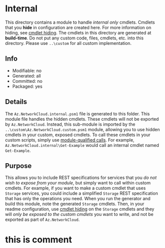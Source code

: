 # Internal
This directory contains a module to handle *internal only* cmdlets. Cmdlets that you **hide** in configuration are created here. For more information on hiding, see [cmdlet hiding](https://github.com/Azure/autorest.powershell/blob/main/docs/directives.md#cmdlet-hiding-exportation-suppression). The cmdlets in this directory are generated at **build-time**. Do not put any custom code, files, cmdlets, etc. into this directory. Please use `..\custom` for all custom implementation.

## Info
- Modifiable: no
- Generated: all
- Committed: no
- Packaged: yes

## Details
The `Az.NetworkCloud.internal.psm1` file is generated to this folder. This module file handles the hidden cmdlets. These cmdlets will not be exported by `Az.NetworkCloud`. Instead, this sub-module is imported by the `..\custom\Az.NetworkCloud.custom.psm1` module, allowing you to use hidden cmdlets in your custom, exposed cmdlets. To call these cmdlets in your custom scripts, simply use [module-qualified calls](https://learn.microsoft.com/powershell/module/microsoft.powershell.core/about/about_command_precedence?view=powershell-6#qualified-names). For example, `Az.NetworkCloud.internal\Get-Example` would call an internal cmdlet named `Get-Example`.

## Purpose
This allows you to include REST specifications for services that you *do not wish to expose from your module*, but simply want to call within custom cmdlets. For example, if you want to make a custom cmdlet that uses `Storage` services, you could include a simplified `Storage` REST specification that has only the operations you need. When you run the generator and build this module, note the generated `Storage` cmdlets. Then, in your readme configuration, use [cmdlet hiding](https://github.com/Azure/autorest/blob/master/docs/powershell/options.md#cmdlet-hiding-exportation-suppression) on the `Storage` cmdlets and they will *only be exposed to the custom cmdlets* you want to write, and not be exported as part of `Az.NetworkCloud`.
# this is comment

